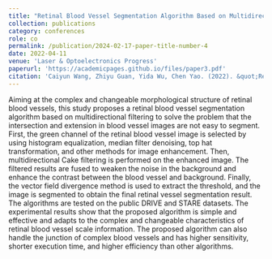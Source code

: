 ```yaml
---
title: "Retinal Blood Vessel Segmentation Algorithm Based on Multidirectional Filtering"
collection: publications
category: conferences
role: co
permalink: /publication/2024-02-17-paper-title-number-4
date: 2022-04-11
venue: 'Laser & Optoelectronics Progress'
paperurl: 'https://academicpages.github.io/files/paper3.pdf'
citation: 'Caiyun Wang, Zhiyu Guan, Yida Wu, Chen Yao. (2022). &quot;Retinal Blood Vessel Segmentation Algorithm Based on Multidirectional Filtering.&quot; <i>Laser & Optoelectronics Progress</i>. 59(08): 463-469.'
---
```


Aiming at the complex and changeable morphological structure of retinal blood vessels, this study proposes a retinal blood vessel segmentation algorithm based on multidirectional filtering to solve the problem that the intersection and extension in blood vessel images are not easy to segment. First, the green channel of the retinal blood vessel image is selected by using histogram equalization, median filter denoising, top hat transformation, and other methods for image enhancement. Then, multidirectional Cake filtering is performed on the enhanced image. The filtered results are fused to weaken the noise in the background and enhance the contrast between the blood vessel and background. Finally, the vector field divergence method is used to extract the threshold, and the image is segmented to obtain the final retinal vessel segmentation result. The algorithms are tested on the public DRIVE and STARE datasets. The experimental results show that the proposed algorithm is simple and effective and adapts to the complex and changeable characteristics of retinal blood vessel scale information. The proposed algorithm can also handle the junction of complex blood vessels and has higher sensitivity, shorter execution time, and higher efficiency than other algorithms.
